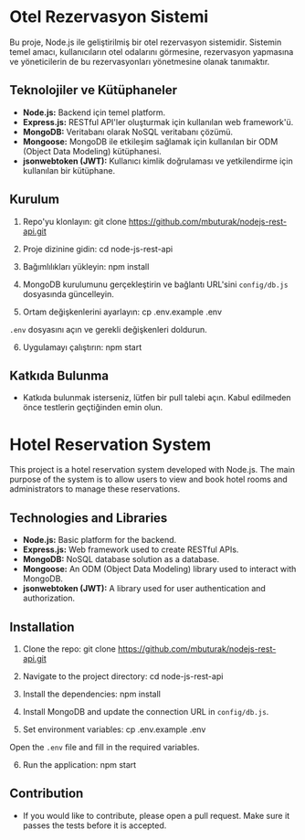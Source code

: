 ﻿# Otel Rezervasyon Sistemi

Bu proje, Node.js ile geliştirilmiş bir otel rezervasyon sistemidir. Sistemin temel amacı, kullanıcıların otel odalarını görmesine, rezervasyon yapmasına ve yöneticilerin de bu rezervasyonları yönetmesine olanak tanımaktır.

## Teknolojiler ve Kütüphaneler

- **Node.js:** Backend için temel platform.
- **Express.js:** RESTful API'ler oluşturmak için kullanılan web framework'ü.
- **MongoDB:** Veritabanı olarak NoSQL veritabanı çözümü.
- **Mongoose:** MongoDB ile etkileşim sağlamak için kullanılan bir ODM (Object Data Modeling) kütüphanesi.
- **jsonwebtoken (JWT):** Kullanıcı kimlik doğrulaması ve yetkilendirme için kullanılan bir kütüphane.

## Kurulum

1. Repo'yu klonlayın:
git clone https://github.com/mbuturak/nodejs-rest-api.git

2. Proje dizinine gidin:
cd node-js-rest-api

3. Bağımlılıkları yükleyin:
npm install

4. MongoDB kurulumunu gerçekleştirin ve bağlantı URL'sini `config/db.js` dosyasında güncelleyin.

5. Ortam değişkenlerini ayarlayın:
cp .env.example .env

`.env` dosyasını açın ve gerekli değişkenleri doldurun.

6. Uygulamayı çalıştırın:
npm start


## Katkıda Bulunma
- Katkıda bulunmak isterseniz, lütfen bir pull talebi açın. Kabul edilmeden önce testlerin geçtiğinden emin olun.

# Hotel Reservation System

This project is a hotel reservation system developed with Node.js. The main purpose of the system is to allow users to view and book hotel rooms and administrators to manage these reservations.

## Technologies and Libraries

- **Node.js:** Basic platform for the backend.
- **Express.js:** Web framework used to create RESTful APIs.
- **MongoDB:** NoSQL database solution as a database.
- **Mongoose:** An ODM (Object Data Modeling) library used to interact with MongoDB.
- **jsonwebtoken (JWT):** A library used for user authentication and authorization.

## Installation

1. Clone the repo:
git clone https://github.com/mbuturak/nodejs-rest-api.git

2. Navigate to the project directory:
cd node-js-rest-api

3. Install the dependencies:
npm install

4. Install MongoDB and update the connection URL in `config/db.js`.

5. Set environment variables:
cp .env.example .env

Open the `.env` file and fill in the required variables.

6. Run the application:
npm start


## Contribution
- If you would like to contribute, please open a pull request. Make sure it passes the tests before it is accepted.

